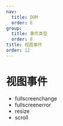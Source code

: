 ```yaml
---
nav:
  title: DOM
  order: 6
group:
  title: 事件类型
  order: 8
title: 视图事件
order: 12
---
```


# 视图事件

- fullscreenchange
- fullscreenerror
- resize
- scroll

